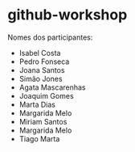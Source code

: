 # github-workshop

Nomes dos participantes:

-   Isabel Costa
-   Pedro Fonseca
-   Joana Santos
-   Simão Jones
- 	Agata Mascarenhas
-   Joaquim Gomes
-   Marta Dias
-   Margarida Melo
-   Miriam Santos
-   Margarida Melo
-   Tiago Marta


